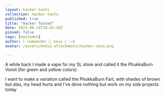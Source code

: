 ```yaml
---
layout: hacker-toots
collection: hacker-toots
published: true
title: "Hacker Tooted"
date: 2023-06-14T19:42:18Z
pinned: false
tags: [mastodon]
author: ⸸ commander ░ nova ⸸ :~$
avatar: /assets/media_attachments/hacker-nova.png

---
```


<p>A while back I made a vape for my SL store and called it the PhukkaBurn Vomit (for green and yellow colors)</p><p>I want to make a variation called the PhukkaBurn Fart, with shades of brown but alas, my head hurts and I&#39;ve done nothing but work on my side projects today</p>



